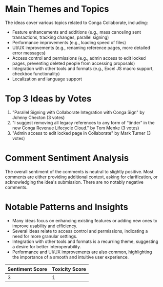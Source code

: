 # Main Themes and Topics

The ideas cover various topics related to Conga Collaborate, including:
- Feature enhancements and additions (e.g., mass canceling sent transactions, tracking changes, parallel signing)
- Performance improvements (e.g., loading speed of files)
- UI/UX improvements (e.g., renaming reference pages, more detailed error messages)
- Access control and permissions (e.g., admin access to edit locked pages, preventing deleted people from accessing proposals)
- Integration with other tools and formats (e.g., Excel JS macro support, checkbox functionality)
- Localization and language support

# Top 3 Ideas by Votes

1. "Parallel Signing with Collaborate Integration with Conga Sign" by Johnny Checton (3 votes)
2. "I suggest removing all legacy references to any form of “tinder” in the new Conga Revenue Lifecycle Cloud." by Tom Menke (3 votes)
3. "Admin access to edit locked page in Collaborate" by Mark Turner (3 votes)

# Comment Sentiment Analysis

The overall sentiment of the comments is neutral to slightly positive. Most comments are either providing additional context, asking for clarification, or acknowledging the idea's submission. There are no notably negative comments.

# Notable Patterns and Insights

- Many ideas focus on enhancing existing features or adding new ones to improve usability and efficiency.
- Several ideas relate to access control and permissions, indicating a need for more granular settings.
- Integration with other tools and formats is a recurring theme, suggesting a desire for better interoperability.
- Performance and UI/UX improvements are also common, highlighting the importance of a smooth and intuitive user experience.

| Sentiment Score | Toxicity Score |
|-----------------|----------------|
| 3 | 1 |